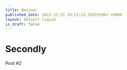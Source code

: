 ```yaml
---
title: Bonjour
published_date: 2023-12-23 19:13:23.350751903 +0000
layout: default.liquid
is_draft: false
---
```

# Secondly

Post #2
